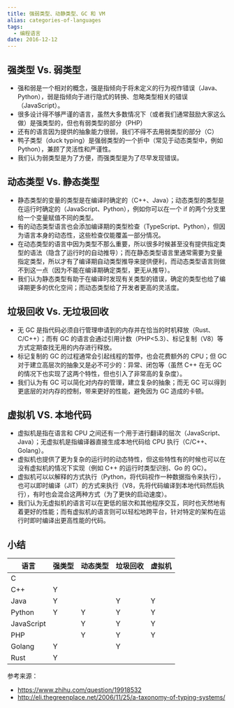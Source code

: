 ```yaml
---
title: 强弱类型、动静类型、GC 和 VM
alias: categories-of-languages
tags:
  - 编程语言
date: 2016-12-12
---
```


## 强类型 Vs. 弱类型

- 强和弱是一个相对的概念，强是指倾向于将未定义的行为视作错误（Java、Python），弱是指倾向于进行隐式的转换、忽略类型相关的错误（JavaScript）。
- 很多设计得不够严谨的语言，虽然大多数情况下（或者我们通常鼓励大家这么做）是强类型的，但也有弱类型的部分（PHP）
- 还有的语言因为提供的抽象能力很弱，我们不得不去用弱类型的部分（C）
- 鸭子类型（duck typing）是强弱类型的一个折中（常见于动态类型中，例如 Python），兼顾了灵活性和严谨性。
- 我们认为弱类型是为了方便，而强类型是为了尽早发现错误。

## 动态类型 Vs. 静态类型

- 静态类型的变量的类型是在编译时确定的（C++、Java）；动态类型的类型是在运行时确定的（JavaScript、Python），例如你可以在一个 if 的两个分支里给一个变量赋值不同的类型。
- 有的动态类型语言也会添加编译期的类型检查（TypeScript、Python），但因为语言本身的动态性，这些检查仅能覆盖一部分情况。
- 在动态类型的语言中因为类型不那么重要，所以很多时候甚至没有提供指定类型的语法（隐含了运行时的自动推导）；而在静态类型语言里通常需要为变量指定类型，所以才有了编译期自动类型推导来提供便利，而动态类型语言则做不到这一点（因为不能在编译期确定类型，更无从推导）。
- 我们认为静态类型有助于在编译时发现有关类型的错误，确定的类型也给了编译期更多的优化空间；而动态类型给了开发者更高的灵活度。

## 垃圾回收 Vs. 无垃圾回收

- 无 GC 是指代码必须自行管理申请到的内存并在恰当的时机释放（Rust、C/C++）；而有 GC 的语言会通过引用计数（PHP<5.3）、标记复制（V8）等方式定期查找无用的内存进行释放。
- 标记复制的 GC 的过程通常会引起线程的暂停，也会花费额外的 CPU；但 GC 对于建立高层次的抽象又是必不可少的：异常、闭包等（虽然 C++ 在无 GC 的情况下也实现了这两个特性，但也引入了非常高的复杂度）。
- 我们认为有 GC 可以简化对内存的管理，建立复杂的抽象；而无 GC 可以得到更底层的对内存的控制，带来更好的性能，避免因为 GC 造成的卡顿。

## 虚拟机 VS. 本地代码

- 虚拟机是指在语言和 CPU 之间还有一个用于进行翻译的层次（JavaScript、Java）；无虚拟机是指编译器直接生成本地代码给 CPU 执行（C/C++、Golang）。
- 虚拟机也提供了更为复杂的运行时的动态特性，但这些特性有的时候也可以在没有虚拟机的情况下实现（例如 C++ 的运行时类型识别、Go 的 GC）。
- 虚拟机可以以解释的方式执行（Python，将代码视作一种数据指令来执行），也可以即时编译（JIT）的方式来执行（V8，先将代码编译到本地代码然后执行），有时也会混合这两种方式（为了更快的启动速度）。
- 我们认为无虚拟机的语言可以在更低的层次和其他程序交互，同时也天然地有着更好的性能；而有虚拟机的语言则可以轻松地跨平台，针对特定的架构在运行时即时编译出更高性能的代码。

## 小结

语言 | 强类型 | 动态类型 | 垃圾回收 | 虚拟机
-------- | --- | --- | --- | ---
C |  |  |  |
C++ | Y |  |  |
Java | Y |  | Y | Y
Python | Y | Y | Y | Y
JavaScript |  | Y | Y | Y
PHP |  | Y | Y | Y
Golang | Y |  | Y |
Rust | Y |  |  |

参考来源：

- https://www.zhihu.com/question/19918532
- http://eli.thegreenplace.net/2006/11/25/a-taxonomy-of-typing-systems/
